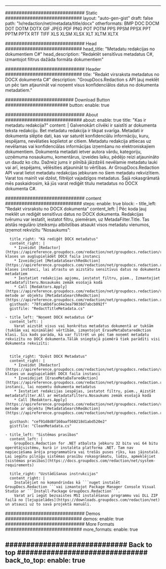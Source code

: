 
---
############################# Static ############################
layout: "auto-gen-gist" 
draft: false
path: "lv/redaction/net/metadata/title/docx"
otherformats: BMP DOC DOCM DOT DOTM DOTX GIF JPEG PDF PNG POT POTM PPS PPSM PPSX PPT PPTM PPTX RTF TIFF XLS XLSM XLSX XLT XLTM XLTX  

############################# Head ############################
head_title: "Metadatu redakcijas no dokumentiem C#"
head_description: "Redaktēt sensitīvus metadatus C#, izmantojot filtrus dažāda formāta dokumentiem"

############################# Header ############################
title: "Redakt virsraksta metadatus no DOCX dokumenta C#"
description: "GroupDocs.Redaction s API ļauj meklēt un pēc tam atjaunināt vai noņemt visus konfidenciālos datus no dokumenta metadatiem."

######################### Download Button #######################
button:
    enable: true

############################# About ############################
about:
    enable: true
    title: "Kas ir metadatu redakcija?"
    content: |
        Galvenokārt cilvēki ir saistīti ar dokumenta teksta redakciju. Bet metadatu redakcija ir tikpat svarīga. Metadati ir dokumenta slēptie dati, kas var saturēt konfidenciālu informāciju, kuru, iespējams, nevēlaties koplietot ar citiem. Metadatu redakcija attiecas uz nevēlamas vai konfidenciālas informācijas izņemšanu no elektroniskajiem dokumentiem. Dokumenta metadati ietver autora vārdu, kategoriju, uzņēmuma nosaukumu, komentārus, izveides laiku, pēdējo reizi atjaunināto un daudz ko citu. Dažreiz jums ir pilnībā jāizdzēš nevēlamie metadatu lauki vai arī, iespējams, vēlēsities atjaunināt to vērtības. Ar GroupDocs.Redaction API varat lietot metadatu redakcijas jebkuram no šiem metadatu rekvizītiem. Varat tos mainīt vai dzēst, filtrējot vajadzīgos metadatus. Šajā rokasgrāmatā mēs paskaidrosim, kā jūs varat rediģēt titulu metadatus no DOCX dokumenta C#.

############################# content ############################
steps:
    enable: true
    block:
    - title_left: "Redakt virsrakstu no DOCX dokumenta"
      content_left: |
        Pēc koda ļauj meklēt un rediģēt sensitīvus datus no DOCX dokumenta. Redakcijas tvērumu var iestatīt, iestatot filtru, piemēram, uz MetadaFilter.Title. Tas atstās regulāro izteiksmju atbilstības atsaukt visos metadatu vienumos, izņemot rekvizītu “Nosaukums”:
        

      title_right: "Kā rediģēt DOCX metadatus"
      content_right: |
        * Izveidot [Redactor](https://apireference.groupdocs.com/redaction/net/groupdocs.redaction/redactor) klases un augšupielādēt DOCX faila instanci
        * Izveidojiet [MetadataSearchRedAction](https://apireference.groupdocs.com/redaction/net/groupdocs.redaction.redactions/metadatasearchredaction) klases instanci, lai atrastu un aizstātu sensitīvus datus no dokumenta metadatiem
        * Iestatiet redakcijas apjomu, iestatot filtru, piem., Izmantojiet metadatafilteru.Nosaukums zemāk esošajā kodā
        * Call [Redaktors.Apply](https://apireference.groupdocs.com/redaction/net/groupdocs.redaction/redactor/methods/apply/index) metode ar objektu [MetadataSearchRedAction](https://apireference.groupdocs.com/redaction/net/groupdocs.redaction.redactions/metadatasearchredaction)        
      gisthash: "78fca6b6facd4e3ea79038d7abcb092f"
      gistfile: "RedactTitleMetadata.cs"

    - title_left: "Noņemt DOCX metadatus C#"
      content_left: |
        Varat aizstāt visus vai konkrētus metadatus dokumentā ar tukšām (tukšām vai minimālām) vērtībām, izmantojot EraseMetaDataredAction klasi. Šis kods parāda, kā var filtrēt un pēc tam noņemt metadatu rekvizītu no DOCX dokumenta.Tālāk sniegtajā piemērā tiek parādīti visi dokumenta rekvizīti:
        
        
      title_right: "Dzēst DOCX Metadatus"
      content_right: |
        * Izveidot [Redactor](https://apireference.groupdocs.com/redaction/net/groupdocs.redaction/redactor) klases un augšupielādēt DOCX faila instanci
        * Izveidojiet [EraseMetaDaTaredAction](https://apireference.groupdocs.com/redaction/net/groupdocs.redaction.redactions/erasemetadataredaction) instanci, lai noņemtu dokumenta metadatus
        * Iestatiet redakcijas iespējas, iestatot filtru, piem., Aizstāt metadatafilter.All ar metadatafilteru.Nosaukums zemāk esošajā kodā 
        * Call [Redaktors.Apply](https://apireference.groupdocs.com/redaction/net/groupdocs.redaction/redactor/methods/apply/index) metode ar objektu [MetadataSearchRedAction](https://apireference.groupdocs.com/redaction/net/groupdocs.redaction.redactions/metadatasearchredaction)
        
      gisthash: "cef91d8d8f160aaf560218d1abd520e2"
      gistfile: "CleanMetadata.cs"

    - title_left: "Sistēmas prasības"
      content_left: |
        GroupDocs.Redaction for .NET atbalsta jebkuru 32 bitu vai 64 bitu operētājsistēmu, kurā ir instalēta platforma .NET. Tam nav nepieciešama ārēja programmatūra vai trešās puses rīks, kas jāinstalē. Lai iegūtu pilnīgu sistēmas prasību rokasgrāmatu, lūdzu, apmeklējiet [sistēmas prasības](https://docs.groupdocs.com/redaction/net/system-requirements)
        
      title_right: "Uzstādīšanas instrukcijas"
      content_right: |
        Instalējiet no komandrindas kā ```nuget instalēt GroupDocs.Redaction ```vai izmantojot Package Manager Console Visual Studio ar ```Install-Package GroupDocs.Redaction```. 
        Varat arī iegūt bezsaistes MSI instalēšanas programmu vai DLL ZIP failā no [lejupielādes](https://downloads.groupdocs.com/redaction/net) un atsauci uz to savā projektā manuāli.

############################# Demos ############################
demos:
    enable: true
############################# More Formats ############################
more_formats:
    enable: true

############################# Back to top ###############################
back_to_top:
    enable: true
---